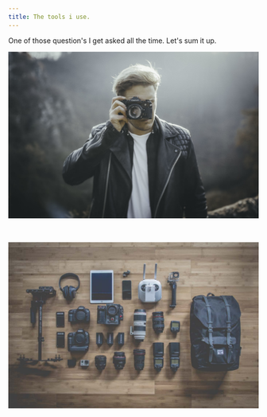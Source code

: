 ```yaml
---
title: The tools i use.
---
```



One of those question's I get asked all the time. Let's sum it up.&nbsp;

![](/uploads/versions/0h3a6324---x----2048-1365x---.jpg)

&nbsp;

![Gear](/uploads/gear.png)